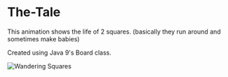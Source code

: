 # The-Tale
This animation shows the life of 2 squares. (basically they run around and sometimes make babies)

Created using Java 9's Board class.

![Wandering Squares](https://www.aguafund.org/wp-content/uploads/2010/04/safsf-logo-framed-copy.jpg)
